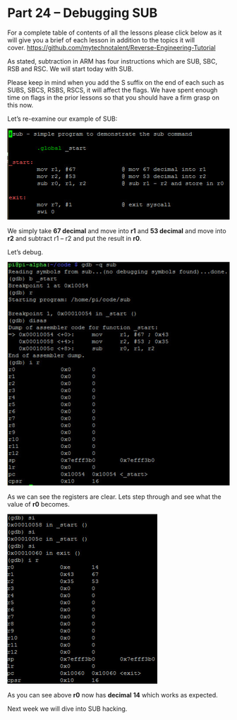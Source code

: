 # Part 24 – Debugging SUB

For a complete table of contents of all the lessons please click below as it will give you a brief of each lesson in addition to the topics it will cover.&nbsp;https://github.com/mytechnotalent/Reverse-Engineering-Tutorial

As stated, subtraction in ARM has four instructions which are SUB, SBC, RSB and RSC. We will start today with SUB.

Please keep in mind when you add the S suffix on the end of each such as SUBS, SBCS, RSBS, RSCS, it will affect the flags. We have spent enough time on flags in the prior lessons so that you should have a firm grasp on this now.

Let’s re-examine our example of SUB:

<div class="slate-resizable-image-embed slate-image-embed__resize-full-width"><img src="/imgs/1520242319262.jpg"/></div>

We simply take __67 decimal__ and move into __r1__ and __53 decimal__ and move into __r2__ and subtract r1 – r2 and put the result in __r0__.

Let’s debug.

<div class="slate-resizable-image-embed slate-image-embed__resize-full-width"><img src="/imgs/1520211071860.jpg"/></div>

As we can see the registers are clear. Lets step through and see what the value of __r0__ becomes.

<div class="slate-resizable-image-embed slate-image-embed__resize-middle"><img src="/imgs/1520241790816.jpg"/></div>

As you can see above __r0__ now has __decimal__ __14__ which works as expected.

Next week we will dive into SUB hacking.